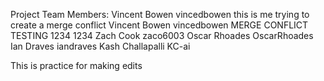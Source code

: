 Project Team Members:
Vincent Bowen vincedbowen this is me trying to create a merge conflict 
Vincent Bowen vincedbowen MERGE CONFLICT TESTING 1234 1234 
Zach Cook zaco6003
Oscar Rhoades OscarRhoades
Ian Draves iandraves
Kash Challapalli KC-ai

This is practice for making edits

